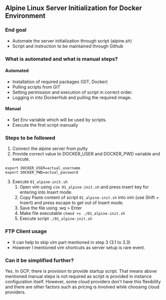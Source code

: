 ## Alpine Linux Server Initialization for Docker Environment
### End goal
- Automate the server initialization through script (alpine.sh)
- Script and instruction to be maintained through Github

### What is automated and what is manual steps?
#### Automated
- Installation of required packages (GIT, Docker)
- Pulling scripts from GIT
- Setting permission and execution of script in correct order.
- Logging in into DockerHub and pulling the required image.
#### Manual
- Set Env variable which will be used by scripts.
- Execute the first script manually




### Steps to be followed

1. Connect the alpine server from putty
2. Provide correct value to DOCKER_USER and DOCKER_PWD variable and execute.
```
export DOCKER_USER=actual_username
export DOCKER_PWD=actual_password
```

3. Execute `01_alpine-init.sh`
    1. Open vim using `vim 01_alpine-init.sh` and press insert key for entering into Insert mode.
    2. Copy Paste content of script `01_alpine-init.sh` into vim (use Shift + Insert) and press escape to get out of Insert mode.
    3. Save the file using :wq > Enter
    4. Make file executable `chmod +x ./01_alpine-init.sh`
    5. Execute script `./01_alpine-init.sh`

### FTP Client usage
- It can help to skip vim part mentioned in step 3 (3.1 to 3.3)
- However I mentioned vim shortcuts as server setup is rare event.

### Can it be simplified further?
Yes, In GCP, there is provision to provide startup script. That means above mentioned manual steps is not required as script is provided in instance configuration itself. However, some cloud providers don't have this flexibility and there are other factors such as pricing is involved while choosing cloud providers.
